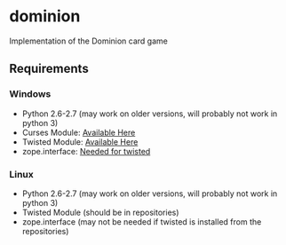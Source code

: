 dominion
========

Implementation of the Dominion card game

Requirements
------------

### Windows

* Python 2.6-2.7 (may work on older versions, will probably not work in python 3)
* Curses Module: [Available Here](http://www.lfd.uci.edu/~gohlke/pythonlibs/#curses)
* Twisted Module: [Available Here](http://twistedmatrix.com/trac/)
* zope.interface: [Needed for twisted](http://pypi.python.org/pypi/zope.interface#download)

### Linux

* Python 2.6-2.7 (may work on older versions, will probably not work in python 3)
* Twisted Module (should be in repositories)
* zope.interface (may not be needed if twisted is installed from the repositories)
